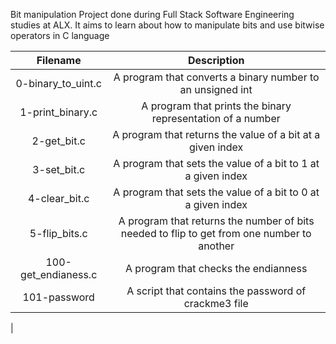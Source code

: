 Bit manipulation Project done during Full Stack Software Engineering studies at ALX. It aims to learn about how to manipulate bits and use bitwise operators in C language


| Filename | Description | 
| :---: | :---: |
|0-binary_to_uint.c | A program that converts a binary number to an unsigned int |
| 1-print_binary.c |  A program that prints the binary representation of a number |
| 2-get_bit.c |  A program that returns the value of a bit at a given index |
| 3-set_bit.c |  A program that sets the value of a bit to 1 at a given index |
| 4-clear_bit.c |  A program that sets the value of a bit to 0 at a given index |
| 5-flip_bits.c |  A program that returns the number of bits needed to flip to get from one number to another |
| 100-get_endianess.c |  A program that checks the endianness |
| 101-password |  A script that contains the password of crackme3 file |
|